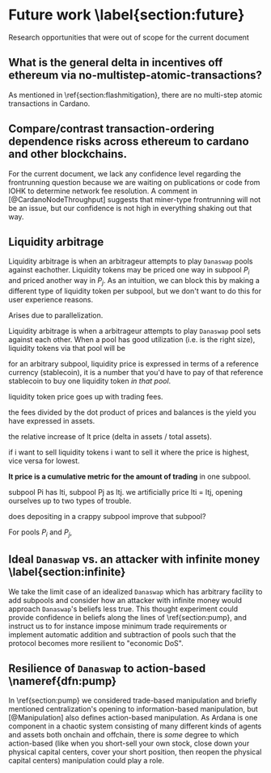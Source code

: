 # Future work \label{section:future}

Research opportunities that were out of scope for the current document

## What is the general **delta in incentives** off ethereum via **no-multistep-atomic-transactions**?

As mentioned in \ref{section:flashmitigation}, there are no multi-step atomic transactions in Cardano. 

## Compare/contrast **transaction-ordering dependence** risks across ethereum to cardano and other blockchains.

For the current document, we lack any confidence level regarding the frontrunning question because we are waiting on publications or code from IOHK to determine network fee resolution. A comment in [@CardanoNodeThroughput] suggests that miner-type frontrunning will not be an issue, but our confidence is not high in everything shaking out that way.

## Liquidity arbitrage

Liquidity arbitrage is when an arbitrageur attempts to play `Danaswap` pools against eachother. Liquidity tokens may be priced one way in subpool $P_i$ and priced another way in $P_j$. As an intuition, we can block this by making a different type of liquidity token per subpool, but we don't want to do this for user experience reasons. 

Arises due to parallelization. 

Liquidity arbitrage is when a arbitrageur attempts to play `Danaswap` pool sets against each other. When a pool has good utilization (i.e. is the right size), liquidity tokens via that pool will be 

for an arbitrary subpool, liquidity price is expressed in terms of a reference currency (stablecoin), it is a number that you'd have to pay of that reference stablecoin to buy one liquidity token _in that pool_. 

liquidity token price goes up with trading fees.

the fees divided by the dot product of prices and balances is the yield you have expressed in assets.

the relative increase of lt price (delta in assets / total assets). 

if i want to sell liquidity tokens i want to sell it where the price is highest, vice versa for lowest. 

**lt price is a cumulative metric for the amount of trading** in one subpool.

subpool Pi has lti, subpool Pj as ltj. we artificially price lti = ltj, opening ourselves up to two types of trouble. 

does depositing in a crappy subpool improve that subpool? 



For pools $P_i$ and $P_j$, 

## Ideal `Danaswap` vs. an attacker with infinite money \label{section:infinite}

We take the limit case of an idealized `Danaswap` which has arbitrary facility to add subpools and consider how an attacker with infinite money would approach `Danaswap`'s beliefs less true. This thought experiment could provide confidence in beliefs along the lines of \ref{section:pump}, and instruct us to for instance impose minimum trade requirements or implement automatic addition and subtraction of pools such that the protocol becomes more resilient to "economic DoS".

## Resilience of `Danaswap` to action-based \nameref{dfn:pump}

In \ref{section:pump} we considered trade-based manipulation and briefly mentioned centralization's opening to information-based manipulation, but [@Manipulation] also defines action-based manipulation. As Ardana is one component in a chaotic system consisting of many different kinds of agents and assets both onchain and offchain, there is _some_ degree to which action-based (like when you short-sell your own stock, close down your physical capital centers, cover your short position, then reopen the physical capital centers) manipulation could play a role. 
